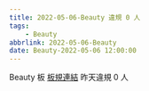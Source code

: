 ```yaml
---
title: 2022-05-06-Beauty 違規 0 人
tags:
    - Beauty
abbrlink: 2022-05-06-Beauty
date: Beauty-2022-05-06 12:00:00
---
```

Beauty 板 [板規連結](https://www.ptt.cc/bbs/Beauty/M.1630069980.A.84B.html)
昨天違規 0 人
